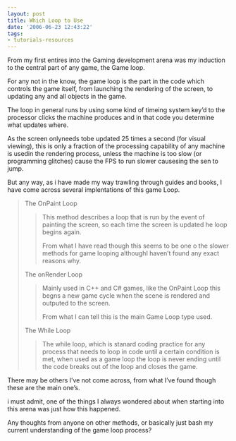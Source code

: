 ```yaml
---
layout: post
title: Which Loop to Use
date: '2006-06-23 12:43:22'
tags:
- tutorials-resources
---
```


From my first entires into the Gaming development arena was my induction to the central part of any game, the Game loop.

For any not in the know, the game loop is the part in the code which controls the game itself, from launching the rendering of the screen, to updating any and all objects in the game.

The loop in general runs by using some kind of timeing system key’d to the processor clicks the machine produces and in that code you determine what updates where.

As the screen onlyneeds tobe updated 25 times a second (for visual viewing), this is only a fraction of the processing capability of any machine is usedin the rendering process, unless the machine is too slow (or programming glitches) cause the FPS to run slower causesing the sen to jump.

But any way, as i have made my way trawling through guides and books, I have come across several implentations of this game Loop.

> The OnPaint Loop
> 
> > This method describes a loop that is run by the event of painting the screen, so each time the screen is updated he loop begins again.
> > 
> > From what I have read though this seems to be one o the slower methods for game looping althoughI haven’t found any exact reasons why.
> 
> The onRender Loop
> 
> > Mainly used in C++ and C# games, like the OnPaint Loop this begns a new game cycle when the scene is rendered and outputed to the screen.
> > 
> > From what I can tell this is the main Game Loop type used.
> 
> The While Loop
> 
> > The while loop, which is stanard coding practice for any process that needs to loop in code until a certain condition is met, when used as a game loop the loop is never ending until the code breaks out of the loop and closes the game.

There may be others I’ve not come across, from what I’ve found though these are the main one’s.

i must admit, one of the things I always wondered about when starting into this arena was just how this happened.

Any thoughts from anyone on other methods, or basically just bash my current understanding of the game loop process?

